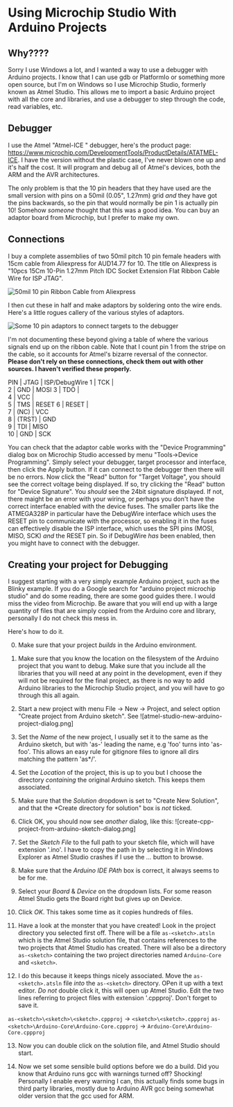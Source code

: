 # Using Microchip Studio With Arduino Projects

## Why????

Sorry I use Windows a lot, and I wanted a way to use a debugger with Arduino projects. I know that I can use gdb or PlatformIo or something more open source,
but I'm on Windows so I use Microchip Studio, formerly known as Atmel Studio. This allows me to import a basic Arduino project with all the core and libraries, 
and use a debugger to step through the code, read variables, etc. 

## Debugger

I use the Atmel "Atmel-ICE " debugger, here's the product page: https://www.microchip.com/DevelopmentTools/ProductDetails/ATATMEL-ICE. I have the 
version without the plastic case, I've never blown one up and it's half the cost. It will program and debug all of Atmel's devices, both the ARM and the AVR
architectures.

The only problem is that the 10 pin headers that they have used are the small version with pins on a 50mil (0.05", 1.27mm) grid _and_ they have got the pins
backwards, so the pin that would normally be pin 1 is actually pin 10! Somehow _someone_ thought that this was a good idea. You can buy an adaptor board 
from Microchip, but I prefer to make my own.

## Connections

I buy a complete assemblies of two 50mil pitch 10 pin female headers with 15cm cable from Aliexpress for AUD14.77 for 10. The title on Aliexpress is 
"10pcs 15Cm 10-Pin 1.27mm Pitch IDC Socket Extension Flat Ribbon Cable Wire for ISP JTAG". 

![50mil 10 pin Ribbon Cable from Aliexpress](../images/Aliexpress-50mil-10p-ribbon.jpg)

I then cut these in half and make adaptors by soldering onto the wire ends. Here's a little rogues callery of the various styles of adaptors. 

![Some 10 pin adaptors to connect targets to the debugger](../images/10pin-adaptors.jpg)

I'm not documenting these beyond giving a table of where the various signals end up on the ribbon cable. Note that I count pin 1 from the stripe on the 
cable, so it accounts for Atmel's bizarre reversal of the connector. 
**Please don't rely on these connections, check them out with other sources. I haven't verified these properly.**

PIN | JTAG   | ISP/DebugWire
 1  | TCK    |       
 2  | GND    | MOSI
 3  | TDO    |       
 4  | VCC    |       
 5  | TMS    | RESET
 6  | RESET  |       
 7  | (NC)   | VCC   
 8  | (TRST) | GND   
 9  | TDI    | MISO  
 10 | GND    | SCK   
 
 You can check that the adaptor cable works with the "Device Programming" dialog box on Microchip Studio accessed by menu "Tools->Device Programming".
 Simply select your debugger, target processor and interface, then click the Apply button. If it can connect to the debugger then there will be no errors.
 Now click the "Read" button for "Target Voltage", you should see the correct voltage being displayed. If so, try clicking the "Read" button for 
 "Device Signature". You _should_ see the 24bit signature displayed. If not, there maight be an error with your wiring, or perhaps you don't have the 
 correct interface enabled with the device fuses. The smaller parts like the ATMEGA328P in particular have the DebugWire interface which uses the RESET 
 pin to  communicate with the processor, so enabling it in the fuses can effectively disable the ISP interface, which uses the SPI pins (MOSI, MISO, SCK)
 _and_ the RESET pin. So if DebugWire _has_ been enabled, then you might have to connect with the debugger.
 
## Creating your project for Debugging

I suggest starting with a very simply example Arduino project, such as the Blinky example. If you do a Google search for "arduino project microchip studio"
and do some reading, there are some good guides there. I would miss the video from Microchip. Be aware that you will end up with a large quantity of files that are simply copied from the Arduino core and library, personally I do not check this mess in.

Here's how to do it. 

0. Make sure that your project _builds_ in the Arduino environment.

1. Make sure that you know the location on the filesystem of the Arduino project that you want to debug. Make sure that you include all the libraries that you will need at any point in the development, even if they will not be required for the final project, as there is no way to add Arduino libraries to the Microchip Studio project, and you will have to go through this all again.

2. Start a new project with menu File -> New -> Project, and select option "Create project from Arduino sketch". See ![atmel-studio-new-arduino-project-dialog.png]

3. Set the *Name* of the new project, I usually set it to the same as the Arduino sketch, but with 'as-' leading the name, e.g 'foo' turns into 'as-foo'. This allows an easy rule for gitignore files to ignore all dirs matching the pattern 'as*/'.

4. Set the *Location* of the project, this is up to you but I choose the directory _containing_ the original Arduino sketch. This keeps them associated.

5. Make sure that the *Solution* dropdown is set to "Create New Solution", and that the *Create directory for solution" box is _not_ ticked.

6. Click OK, you should now see _another_ dialog, like this: ![create-cpp-project-from-arduino-sketch-dialog.png]

7. Set the *Sketch File* to the full path to your sketch file, which will have extension '.ino'. I have to copy the path in by selecting it in Windows Explorer as Atmel Studio crashes if I use the *...* button to browse.

8. Make sure that the *Arduino IDE PAth* box is correct, it always seems to be for me.

9. Select your *Board* & *Device* on the dropdown lists. For some reason Atmel Studio gets the Board right but gives up on Device.

10. Click *OK*. This takes some time as it copies hundreds of files.

11. Have a look at the monster that you have created! Look in the project directory you selected first off. There will be a file `as-<sketch>.atsln` which is the Atmel Studio solution file, that contains references to the two projects that Atmel Studio has created. There will also be a directory `as-<sketch>` containing the two project directories named `Arduino-Core` and `<sketch>`.

12. I do this because it keeps things nicely associated. Move the `as-<sketch>.atsln` file _into_ the `as-<sketch>` directory. OPen it up with a text editor. *Do not* double click it, this will open up Atmel Studio. Edit the two lines referring to project files with extension '.cppproj'. Don't forget to save it.

`as-<sketch>\<sketch>\<sketch>.cppproj` -> `<sketch>\<sketch>.cppproj`
`as-<sketch>\Arduino-Core\Arduino-Core.cppproj` -> `Arduino-Core\Arduino-Core.cppproj`

13. Now you can double click on the solution file, and Atmel Studio should start.

14. Now we set some sensible build options before we do a build. Did you know that Arduino runs gcc with warnings turned off? Shocking! Personally I enable every warning I can, this actually finds some bugs in third party libraries, mostly due to Arduino AVR gcc being somewhat older version that the gcc used for ARM. 


